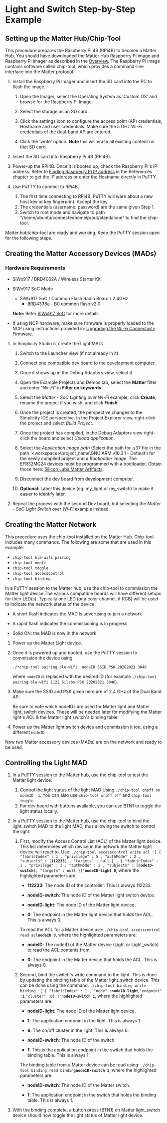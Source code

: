 # Light and Switch Step-by-Step Example

## Setting up the Matter Hub/Chip-Tool

This procedure prepares the Raspberry Pi 4B (RPi4B) to become a Matter Hub. You should have downloaded the Matter Hub Raspberry Pi image and Raspberry Pi Imager as described in the [Overview](/matter/<docspace-docleaf-version>/matter-overview). The Raspberry Pi image contains software called chip-tool, which provides a command-line interface into the Matter protocol. 

1. Install the Raspberry Pi Imager and insert the SD card into the PC to flash the image.

   1. Open the Imager, select the Operating System as 'Custom OS' and browse for the Raspberry Pi Image.

   2. Select the storage as an SD card.

   3. Click the settings icon to configure the access point (AP) credentials, Hostname and user credentials. Make sure the 5 GHz Wi-Fi credentials of the dual-band AP are entered.

   4. Click the 'write' option. **Note** this will erase all existing content on that SD card.

2. Insert the SD card into Raspberry Pi 4B (RPi4B).

3. Power-up the RPi4B. Once it is booted up, check the Raspberry Pi's IP address. Refer to [Finding Raspberry Pi IP address](/matter/<docspace-docleaf-version>/matter-references/find-raspi) in the References chapter to get the IP address or enter the Hostname directly in PuTTY. 

4. Use PuTTY to connect to RPi4B.

   1. The first time connecting to RPi4B, PuTTY will warn about a new host key or key fingerprint. Accept the key.
   2. The credentials (username: password) are the same given Step 1.
   3. Switch to root mode and navigate to path "/home/ubuntu/connectedhomeip/out/standalone" to find the chip-tool.

Matter hub/chip-tool are ready and working. Keep the PuTTY session open for the following steps.

## Creating the Matter Accessory Devices (MADs)

### Hardware Requirements
-   SiWx917 / BRD4002A / Wireless Starter Kit
-   SiWx917 SoC Mode
    -   SiWx917 SoC / Common Flash Radio Board / 2.4GHz
        -   BRD4338a - B0 common flash v2.0

    **Note:**
    Refer [SiWx917 SoC](https://www.silabs.com/development-tools/wireless/wi-fi/siwx917-pro-kit?tab=techdocs) for more details

- If using NCP hardware, make sure firmware is properly loaded to the NCP using instructions provided in: [Upgrading the Wi-Fi Connectivity Firmware](/matter/<docspace-docleaf-version>/matter-wifi-run-demo/loading-firmware-for-ncp-and-soc-boards).

1. In Simplicity Studio 5, create the Light MAD:

   1. Switch to the Launcher view (if not already in it).

   2. Connect one compatible dev board to the development computer. 

   3. Once it shows up in the Debug Adapters view, select it.

   4. Open the Example Projects and Demos tab, select the **Matter** filter and enter "*Wi-Fi*" in **Filter on keywords**.

   5. Select the *Matter - SoC Lighting over Wi-Fi* example, click **Create**, rename the project if you wish, and click **Finish**.

   6. Once the project is created, the perspective changes to the Simplicity IDE perspective. In the Project Explorer view, right-click the project and select *Build Project*.

   7. Once the project has compiled, in the Debug Adapters view right-click the board and select *Upload application*.

   8. Select the *Application image path* (Select the path for .s37 file in the path '\<workspace\>\project_name\GNU ARM v10.3.1 - Default') for the newly compiled project and a *Bootloader image*. The EFR32MG24 devices must be programmed with a bootloader. Obtain those here: [Silicon Labs Matter Artifacts](/matter/<docspace-docleaf-version>/matter-prerequisites/matter-artifacts).

   9. Disconnect the dev board from development computer.

   10. **Optional**: Label this device (eg: my_light or my_switch) to make it easier to identify later.

2. Repeat the process with the second Dev board, but selecting the *Matter - SoC Light Switch over Wi-Fi* example instead.

## Creating the Matter Network

This procedure uses the chip-tool installed on the Matter Hub. Chip-tool includes many commands. The following are some that are used in this example:

- `chip-tool ble-wifi pairing`
- `chip-tool onoff`
- `chip-tool toggle`
- `chip-tool accesscontrol`
- `chip-tool binding`

In a PuTTY session to the Matter hub, use the chip-tool to commission the Matter light device.The various compatible boards will have different setups for their LED(s). Typically one LED (or a color channel, if RGB) will be used to indicate the network status of the device:

- A short flash indicates the MAD is advertising to join a network

- A rapid flash indicates the commissioning is in progress

- Solid ON: the MAD is now in the network

1. Power up the Matter Light device.

2. Once it is powered up and booted, use the PuTTY session to commission the device using

   `./*chip-tool pairing ble-wifi  nodeID SSID PSK 20202021 3840`
  
   where `nodeID` is replaced with the desired ID (for example `./chip-tool pairing ble-wifi 1122 Silabs PSK 20202021 3840`).

3. Make sure the SSID and PSK given here are of 2.4 GHz of the Dual Band AP.

   Be sure to note which nodeIDs are used for Matter light and  Matter light_switch devices. These will be needed later for modifying the Matter light's ACL & the Matter light switch's binding table.

4. Power up the Matter light switch device and commission it too, using a different `nodeID`.

Now two Matter accessory devices (MADs) are on the network and ready to be used.

## Controlling the Light MAD

1. In a PuTTY session to the Matter hub, use the chip-tool to test the Matter light device.

   1. Control the light status of the light MAD Using `./chip-tool onoff on nodeID  1`. You can also use `chip-tool onoff off`  and `chip-tool toggle`.
   2. For dev board with buttons available, you can use BTN1 to toggle the light status locally.

2. In a PuTTY session to the Matter hub, use the chip-tool to bind the light_switch MAD to the light MAD, thus allowing the switch to control the light.

   1. First, modify the Access Control List (ACL) of the Matter light device. This list determines which device in the network the Matter light device will react to. Use: `./chip-tool accesscontrol write acl '[ { "fabricIndex" : 1 , "privilege" : 5 , "authMode" : 2 , "subjects" : [`**`112233`**`] , "targets" : null } , { "fabricIndex" : 1 , "privilege" : 3 , "authMode" : 2 , "subjects" : [`**`nodeID-switch`**` ], "targets" : null }]' `**`nodeID-light 0`**, where the highlighted parameters are:

      - **112233**: The node ID of the controller. This is always 112233.

      - **nodeID-switch**: The node ID of the Matter light switch device.

      - **nodeID-light**: The node ID of the Matter light device.

      - **0**: The endpoint in the Matter light device that holds the ACL. This is always 0.

      To read the ACL for a Matter device use: `./chip-tool accesscontrol read acl`**`nodeID 0`**, where the highlighted parameters are:

      - **nodeID**: The nodeID of the Matter device (Light or Light_switch) to read the ACL contents from.

      - **0**: The endpoint in the Matter device that holds the ACL. This is always 0.

   2. Second, bind the switch's write command to the light. This is done by updating the binding table of the Matter light_switch device. This can be done using the command: `./chip-tool binding write binding '[ { "fabricIndex" : 1 , "node" :`**`nodeID-light`**,` "endpoint" : `**`1`**,`"cluster" :`**`6`**`} ]'`**`nodeID-switch 1`**, where the highlighted parameters are:

      - **nodeID-light**: The node ID of the Matter light device.

      - **1**: The application endpoint in the light. This is always 1.

      - **6**: The on/off cluster in the light. This is always 6.

      - **nodeID-switch**: The node ID of the switch.

      - **1**: This is the application endpoint in the switch that holds the binding table. This is always 1.

      The binding table from a Matter device can be read using: `./chip-tool binding read binding`**`nodeID-switch 1`**, where the highlighted parameters are:

      - **nodeID-switch**: The node ID of the Matter switch.

      - **1**: The application endpoint in the switch that holds the binding table. This is always 1.

3. With the binding complete, a button press (BTN1) on Matter light_switch device should now toggle the light status of Matter light device.
